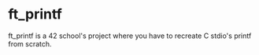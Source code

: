 # ft_printf
ft_printf is a 42 school's project where you have to recreate C stdio's printf from scratch.

